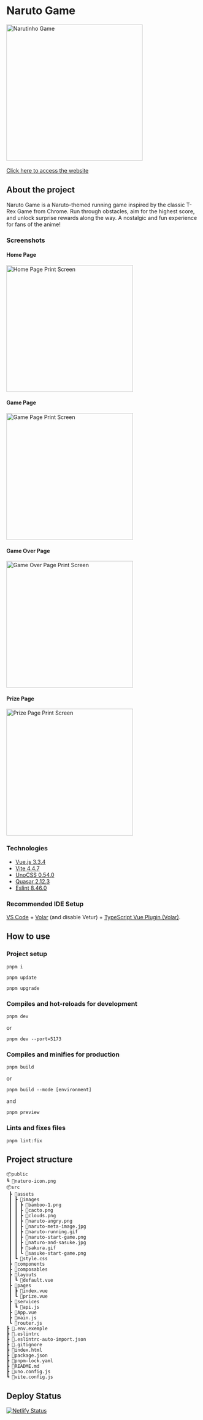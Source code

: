 <!-- @format -->

# Naruto Game

<div align="left">
<a href="https://naruto-running-game.netlify.app/#/"><img height="355em" alt="Narutinho Game" src="https://github.com/isabellacpmelo/naruto-game/assets/42364778/c0b4b219-209d-4ecc-8f2c-b2c4cca24a06" /></a>
</div>
</br>
<a href="https://naruto-running-game.netlify.app/#/">Click here to access the website</a>

## About the project

Naruto Game is a Naruto-themed running game inspired by the classic T-Rex Game from Chrome. Run through obstacles, aim for the highest score, and unlock surprise rewards along the way. A nostalgic and fun experience for fans of the anime!

### Screenshots

#### Home Page

<img height="330em" alt="Home Page Print Screen" src="https://github.com/isabellacpmelo/naruto-game/assets/42364778/086a14e2-0a06-48b9-8013-f6c12db2bc4e" />

#### Game Page

<img height="330em" alt="Game Page Print Screen" src="https://github.com/isabellacpmelo/naruto-game/assets/42364778/8686f820-789c-4e8b-b8db-de241684046a" />

#### Game Over Page

<img height="330em" alt="Game Over Page Print Screen" src="https://github.com/isabellacpmelo/naruto-game/assets/42364778/e84a0b52-3306-472a-a995-7fb90f753c74" />

#### Prize Page

<img height="330em" alt="Prize Page Print Screen" src="https://github.com/isabellacpmelo/naruto-game/assets/42364778/e7b66880-beee-40bd-bac3-5e966137dd99" />

### Technologies

- [Vue.js 3.3.4](https://vuejs.org/)
- [Vite 4.4.7](https://vitejs.dev/)
- [UnoCSS 0.54.0](https://unocss.dev/)
- [Quasar 2.12.3](https://quasar.dev/)
- [Eslint 8.46.0](https://eslint.org/)

### Recommended IDE Setup

[VS Code](https://code.visualstudio.com/) + [Volar](https://marketplace.visualstudio.com/items?itemName=Vue.volar) (and disable Vetur) + [TypeScript Vue Plugin (Volar)](https://marketplace.visualstudio.com/items?itemName=Vue.vscode-typescript-vue-plugin).

## How to use

### Project setup

`pnpm i`

`pnpm update`

`pnpm upgrade`

### Compiles and hot-reloads for development

`pnpm dev`

or

`pnpm dev --port=5173`

### Compiles and minifies for production

`pnpm build`

or

`pnpm build --mode [environment]`

and

`pnpm preview`

### Lints and fixes files

`pnpm lint:fix`

## Project structure

```
📦public
┗ 📜naturo-icon.png
📦src
 ┣ 📂assets
 ┃ ┣ 📂images
 ┃ ┃ ┣ 📜bamboo-1.png
 ┃ ┃ ┣ 📜cacto.png
 ┃ ┃ ┣ 📜clouds.png
 ┃ ┃ ┣ 📜naruto-angry.png
 ┃ ┃ ┣ 📜naruto-meta-image.jpg
 ┃ ┃ ┣ 📜naruto-running.gif
 ┃ ┃ ┣ 📜naruto-start-game.png
 ┃ ┃ ┣ 📜naturo-and-sasuke.jpg
 ┃ ┃ ┣ 📜sakura.gif
 ┃ ┃ ┗ 📜sasuke-start-game.png
 ┃ ┗ 📜style.css
 ┣ 📂components
 ┣ 📂composables
 ┣ 📂layouts
 ┃ ┗ 📜default.vue
 ┣ 📂pages
 ┃ ┣ 📜index.vue
 ┃ ┗ 📜prize.vue
 ┣ 📂services
 ┃ ┗ 📜api.js
 ┣ 📜App.vue
 ┣ 📜main.js
 ┗ 📜router.js
┣ 📜.env.exemple
┣ 📜.eslintrc
┣ 📜.eslintrc-auto-import.json
┣ 📜.gitignore
┣ 📜index.html
┣ 📜package.json
┣ 📜pnpm-lock.yaml
┣ 📜README.md
┣ 📜uno.config.js
┗ 📜vite.config.js
```

## Deploy Status

[![Netlify Status](https://api.netlify.com/api/v1/badges/9a75d183-7cf4-4482-aa3d-508615b30171/deploy-status)](https://app.netlify.com/sites/naruto-running-game/deploys)
